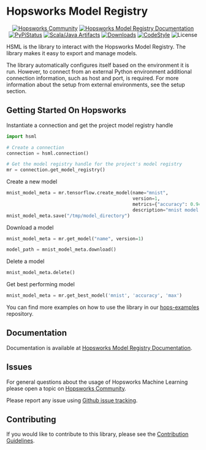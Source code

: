 # Hopsworks Model Registry

<p align="center">
  <a href="https://community.hopsworks.ai"><img
    src="https://img.shields.io/discourse/users?label=Hopsworks%20Community&server=https%3A%2F%2Fcommunity.hopsworks.ai"
    alt="Hopsworks Community"
  /></a>
    <a href="https://docs.hopsworks.ai"><img
    src="https://img.shields.io/badge/docs-HSML-orange"
    alt="Hopsworks Model Registry Documentation"
  /></a>
  <a href="https://pypi.org/project/hsml/"><img
    src="https://img.shields.io/pypi/v/hsml?color=blue"
    alt="PyPiStatus"
  /></a>
  <a href="https://archiva.hops.works/#artifact/com.logicalclocks/hsml"><img
    src="https://img.shields.io/badge/java-HSML-green"
    alt="Scala/Java Artifacts"
  /></a>
  <a href="https://pepy.tech/project/hsml/month"><img
    src="https://pepy.tech/badge/hsml/month"
    alt="Downloads"
  /></a>
  <a href="https://github.com/psf/black"><img
    src="https://img.shields.io/badge/code%20style-black-000000.svg"
    alt="CodeStyle"
  /></a>
  <a><img
    src="https://img.shields.io/pypi/l/hsml?color=green"
    alt="License"
  /></a>
</p>

HSML is the library to interact with the Hopsworks Model Registry. The library makes it easy to export and manage models.

The library automatically configures itself based on the environment it is run.
However, to connect from an external Python environment additional connection information, such as host and port, is required. For more information about the setup from external environments, see the setup section.

## Getting Started On Hopsworks

Instantiate a connection and get the project model registry handle
```python
import hsml

# Create a connection
connection = hsml.connection()

# Get the model registry handle for the project's model registry
mr = connection.get_model_registry()
```

Create a new model
```python
mnist_model_meta = mr.tensorflow.create_model(name="mnist",
                                              version=1,
                                              metrics={"accuracy": 0.94},
                                              description="mnist model description")
mnist_model_meta.save("/tmp/model_directory")
```

Download a model
```python
mnist_model_meta = mr.get_model("name", version=1)

model_path = mnist_model_meta.download()
```

Delete a model
```python
mnist_model_meta.delete()
```

Get best performing model
```python
mnist_model_meta = mr.get_best_model('mnist', 'accuracy', 'max')

```

You can find more examples on how to use the library in our [hops-examples](https://github.com/logicalclocks/hops-examples) repository.

## Documentation

Documentation is available at [Hopsworks Model Registry Documentation](https://docs.hopsworks.ai/).

## Issues

For general questions about the usage of Hopsworks Machine Learning please open a topic on [Hopsworks Community](https://community.hopsworks.ai/).

Please report any issue using [Github issue tracking](https://github.com/logicalclocks/machine-learning-api/issues).


## Contributing

If you would like to contribute to this library, please see the [Contribution Guidelines](CONTRIBUTING.md).
